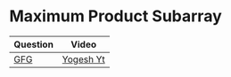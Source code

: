Maximum Product Subarray
===

|Question|Video|
|-|-|
|[GFG](https://practice.geeksforgeeks.org/problems/maximum-product-subarray3604/1)|[Yogesh Yt](https://youtu.be/tHNsZHXnYd4)|

